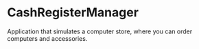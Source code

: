 # CashRegisterManager
Application that simulates a computer store, where you can order computers and accessories.
